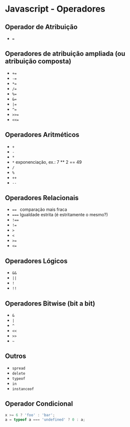 # Javascript - Operadores

## Operador de Atribuição  

- ``` = ```

## Operadores de atribuição ampliada (ou atribuição composta)  

- ``` += ```
- ``` -= ```
- ``` *= ```
- ``` /= ```
- ``` %= ```
- ``` &= ``` 
- ``` |= ```
- ``` ^= ```
- ``` >>= ```
- ``` <<= ```

## Operadores Aritméticos 

- ``` + ```
- ``` - ```
- ``` * ```
- ``` * ``` exponenciação, ex.: 7 ** 2 == 49 
- ``` / ```
- ``` % ```
- ``` ++ ```
- ``` -- ``` 

## Operadores Relacionais  

- ``` ==  ``` comparação mais fraca
- ``` === ``` Igualdade estrita (é estritamente o mesmo?)
- ``` !== ```
- ``` != ```
- ``` > ```
- ``` < ```
- ``` >= ```
- ``` <= ```

## Operadores Lógicos    

- ``` && ``` 
- ```|| ``` 
- ```! ``` 
- ``` !! ```

## Operadores Bitwise (bit a bit)   

- ``` & ``` 
- ``` | ```
- ``` ^ ```
- ``` << ```
- ``` >> ```
- ``` ~ ```

## Outros

- ``` spread ```
- ``` delete ```
- ``` typeof ```
- ``` in ```
- ``` instanceof ```

## Operador Condicional

~~~javascript
x >= 6 ? 'foo' : 'bar';
a = typeof a === 'undefined' ? 0 : a;
~~~
